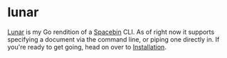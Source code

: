 # lunar

[Lunar][lun] is my Go rendition of a [Spacebin][spc] CLI. As of right now it supports specifying a document via the command line,
or piping one directly in. If you're ready to get going, head on over to [Installation](./installation.md).


[lun]: https://github.com/GreatGodApollo/lunar
[spc]: https://spaceb.in